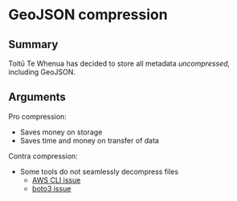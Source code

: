 # GeoJSON compression

## Summary

Toitū Te Whenua has decided to store all metadata _uncompressed,_ including GeoJSON.

## Arguments

Pro compression:

- Saves money on storage
- Saves time and money on transfer of data

Contra compression:

- Some tools do not seamlessly decompress files
  - [AWS CLI issue](https://github.com/aws/aws-cli/issues/6765)
  - [boto3 issue](https://github.com/boto/botocore/issues/1255)
